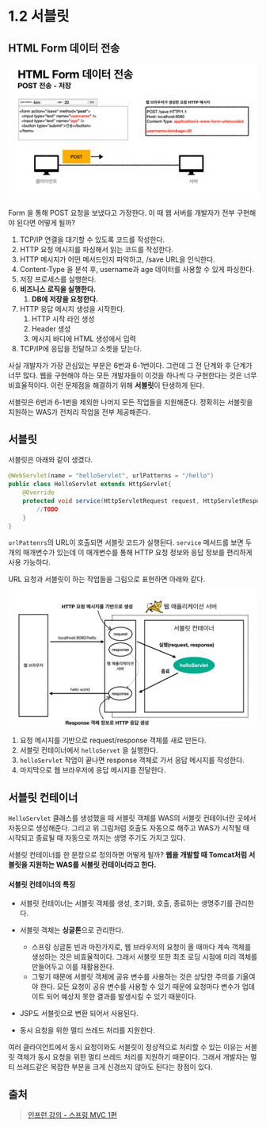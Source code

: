 # 1.2 서블릿

## HTML Form 데이터 전송

![img_4.png](image_1/img_4.png)

Form 을 통해 POST 요청을 보냈다고 가정한다.
이 때 웹 서버를 개발자가 전부 구현해야 된다면 어떻게 될까?

1. TCP/IP 연결을 대기할 수 있도록 코드를 작성한다.
2. HTTP 요청 메시지를 파싱해서 읽는 코드를 작성한다.
3. HTTP 메시지가 어떤 메서드인지 파악하고, /save URL을 인식한다.
4. Content-Type 을 분석 후, username과 age 데이터를 사용할 수 있게 파싱한다.
5. 저장 프로세스를 실행한다.
6. **비즈니스 로직을 실행한다.**
   1. **DB에 저장을 요청한다.**
7. HTTP 응답 메시지 생성을 시작한다.
   1. HTTP 시작 라인 생성
   2. Header 생성
   3. 메시지 바디에 HTML 생성에서 입력
8. TCP/IP에 응답을 전달하고 소켓을 닫는다.


사실 개발자가 가장 관심있는 부분은 6번과 6-1번이다.
그런데 그 전 단계와 후 단계가 너무 많다. 웹을 구현해야 하는 모든 개발자들이 이것을 하나씩 다 구현한다는 것은 너무 비효율적이다.
이런 문제점을 해결하기 위해 **서블릿**이 탄생하게 된다.

서블릿은 6번과 6-1번을 제외한 나머지 모든 작업들을 지원해준다. 정확히는 서블릿을 지원하는 WAS가 전처리 작업을 전부 제공해준다.

## 서블릿

서블릿은 아래와 같이 생겼다.

```java
@WebServlet(name = "helloServlet", urlPatterns = "/hello")
public class HelloServlet extends HttpServlet{
    @Override
    protected void service(HttpServletRequest request, HttpServletResponse response){
        //TODO
    }
}
```

`urlPattenrs`의 URL이 호출되면 서블릿 코드가 실행된다.
`service` 메서드를 보면 두 개의 매개변수가 있는데 이 매개변수를 통해 HTTP 요청 정보와 응답 정보를 편리하게 사용 가능하다.

URL 요청과 서블릿이 하는 작업들을 그림으로 표현하면 아래와 같다.

![img_5.png](image_1/img_5.png)

1. 요청 메시지를 기반으로 request/response 객체를 새로 만든다.
2. 서블릿 컨테이너에서 `helloServet` 을 실행한다.
3. `helloServlet` 작업이 끝나면 response 객체로 가서 응답 메시지를 작성한다.
4. 마지막으로 웹 브라우저에 응답 메시지를 전달한다.

## 서블릿 컨테이너
 
`HelloServlet` 클래스를 생성했을 때 서블릿 객체를 WAS의 서블릿 컨테이너란 곳에서 자동으로 생성해준다.
그리고 위 그림처럼 호출도 자동으로 해주고 WAS가 시작될 때 시작되고 종료될 때 자동으로 꺼지는 생명 주기도 가지고 있다.

서블릿 컨테이너를 한 문장으로 정의하면 어떻게 될까?
**웹을 개발할 때 Tomcat처럼 서블릿을 지원하는 WAS를 서블릿 컨테이너라고 한다.**

#### 서블릿 컨테이너의 특징

- 서블릿 컨테이너는 서블릿 객체를 생성, 초기화, 호출, 종료하는 생명주기를 관리한다.
- 서블릿 객체는 **싱글톤**으로 관리한다.
  - 스프링 싱글톤 빈과 마찬가지로, 웹 브라우저의 요청이 올 때마다 계속 객체를 생성하는 것은 비효율적이다.
  그래서 서블릿 또한 최초 로딩 시점에 미리 객체를 만들어두고 이를 재활용한다.
  - 그렇기 때문에 서블릿 객체에 공유 변수를 사용하는 것은 상당한 주의를 기울여야 한다.
  모든 요청이 공유 변수를 사용할 수 있기 때문에 요청마다 변수가 업데이트 되어 예상치 못한 결과를 발생시킬 수 있기 때문이다.

- JSP도 서블릿으로 변환 되어서 사용된다.
- 동시 요청을 위한 멀티 쓰레드 처리를 지원한다.

여러 클라이언트에서 동시 요청이와도 서블릿이 정상적으로 처리할 수 있는 이유는 서블릿 객체가 동시 요청을 위한 멀티 쓰레드 처리를 지원하기 때문이다.
그래서 개발자는 멀티 쓰레드같은 복잡한 부분을 크게 신경쓰지 않아도 된다는 장점이 있다.


## 출처

> [인프런 강의 - 스프링 MVC 1편](https://www.inflearn.com/course/%EC%8A%A4%ED%94%84%EB%A7%81-mvc-1/dashboard)